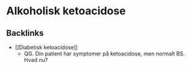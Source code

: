 # Alkoholisk ketoacidose

## Backlinks
* [[Diabetisk ketoacidose]]
	* QG. Din patient har symptomer på ketoacidose, men normalt BS. Hvad nu?

<!-- {BearID:10EEEFC0-0D01-4ACB-9357-4EA216DD6A3E-39992-000081617421A843} -->
